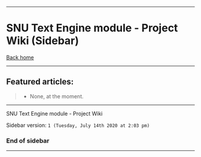 
***

# SNU Text Engine module - Project Wiki (Sidebar)

[Back home](https://github.com/seanpm2001/SNU_TextEngine/wiki/)

***

## Featured articles:

> * None, at the moment.

***

SNU Text Engine module - Project Wiki

Sidebar version: `1 (Tuesday, July 14th 2020 at 2:03 pm)`

### End of sidebar

***
